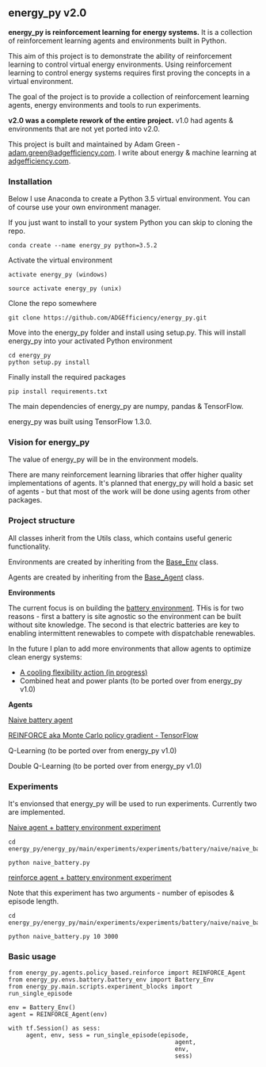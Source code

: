 ## energy_py v2.0

**energy_py is reinforcement learning for energy systems.** It is a collection of reinforcement learning agents and environments built in Python.

This aim of this project is to demonstrate the ability of reinforcement learning to control virtual energy environments.  Using reinforcement learning to control energy systems requires first proving the concepts in a virtual environment.

The goal of the project is to provide a collection of reinforcement learning agents, energy environments and tools to run experiments.  

**v2.0 was a complete rework of the entire project.**  v1.0 had agents & environments that are not yet ported into v2.0.  

This project is built and maintained by Adam Green - adam.green@adgefficiency.com.  I write about energy & machine learning at [adgefficiency.com](http://adgefficiency.com/).
### Installation
Below I use Anaconda to create a Python 3.5 virtual environment.  You can of course use your own environment manager.

If you just want to install to your system Python you can skip to cloning the repo.  
```
conda create --name energy_py python=3.5.2
```
Activate the virtual environment
```
activate energy_py (windows)

source activate energy_py (unix)
```
Clone the repo somewhere
```
git clone https://github.com/ADGEfficiency/energy_py.git
```
Move into the energy_py folder and install using setup.py.  This will install energy_py into your activated Python environment
```
cd energy_py
python setup.py install
```
Finally install the required packages
```
pip install requirements.txt
```
The main dependencies of energy_py are numpy, pandas & TensorFlow.  

energy_py was built using TensorFlow 1.3.0.

### Vision for energy_py
The value of energy_py will be in the environment models.

There are many reinforcement learning libraries that offer higher quality implementations of agents.  It's planned that energy_py will hold a basic set of agents - but that most of the work will be done using agents from other packages.  

### Project structure

All classes inherit from the Utils class, which contains useful generic functionality.

Environments are created by inheriting from the [Base_Env](https://github.com/ADGEfficiency/energy_py/blob/master/energy_py/envs/env_core.py) class.  

Agents are created by inheriting from the [Base_Agent](https://github.com/ADGEfficiency/energy_py/blob/master/energy_py/agents/agent_core.py) class.  

**Environments**

The current focus is on building the [battery environment](https://github.com/ADGEfficiency/energy_py/tree/master/energy_py/envs/battery).  THis is for two reasons - first a battery is site agnostic so the environment can be built without site knowledge.  The second is that electric batteries are key to enabling intermittent renewables to compete with dispatchable renewables.

In the future I plan to add more environments that allow agents to optimize clean energy systems:
- [A cooling flexibility action (in progress)](https://github.com/ADGEfficiency/energy_py/tree/master/energy_py/envs/precool)
- Combined heat and power plants (to be ported over from energy_py v1.0)

**Agents**

[Naive battery agent](https://github.com/ADGEfficiency/energy_py/blob/master/energy_py/agents/naive/naive_battery.py)

[REINFORCE aka Monte Carlo policy gradient - TensorFlow](https://github.com/ADGEfficiency/energy_py/blob/master/energy_py/agents/policy_based/reinforce.py)

Q-Learning (to be ported over from energy_py v1.0)

Double Q-Learning (to be ported over from energy_py v1.0)

### Experiments

It's envionsed that energy_py will be used to run experiments.  Currently two are implemented.

[Naive agent + battery environment experiment](https://github.com/ADGEfficiency/energy_py/blob/master/energy_py/main/experiments/battery/naive/naive_battery.py)
```
cd energy_py/energy_py/main/experiments/experiments/battery/naive/naive_battery.py

python naive_battery.py
```
[reinforce agent + battery environment experiment](https://github.com/ADGEfficiency/energy_py/blob/master/energy_py/main/experiments/battery/reinforce/reinforce_battery.py)

Note that this experiment has two arguments - number of episodes & episode length.
```
cd energy_py/energy_py/main/experiments/experiments/battery/naive/naive_battery.py

python naive_battery.py 10 3000
```

### Basic usage
```
from energy_py.agents.policy_based.reinforce import REINFORCE_Agent
from energy_py.envs.battery.battery_env import Battery_Env
from energy_py.main.scripts.experiment_blocks import run_single_episode

env = Battery_Env()
agent = REINFORCE_Agent(env)

with tf.Session() as sess:
     agent, env, sess = run_single_episode(episode,
                                               agent,
                                               env,
                                               sess)
```
